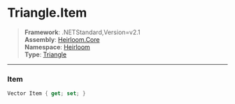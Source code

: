 # Triangle.Item

> **Framework**: .NETStandard,Version=v2.1  
> **Assembly**: [Heirloom.Core][0]  
> **Namespace**: [Heirloom][0]  
> **Type**: [Triangle][1]

--------------------------------------------------------------------------------

### Item

```cs
Vector Item { get; set; }
```

[0]: ../Heirloom.Core.md
[1]: Heirloom.Triangle.md
